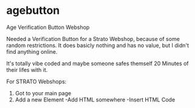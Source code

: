 # agebutton
Age Verification Button Webshop 


Needed a Verification Button for a Strato Webshop, because of some random restrictions. It does basicly nothing and has no value, but I didn't find anything online. 

It's totally vibe coded and maybe someone safes themself 20 Minutes of their lifes with it. 

For STRATO Webshops:

1. Got to your main page
2. Add a new Element
  -Add HTML somewhere
  -Insert HTML Code
